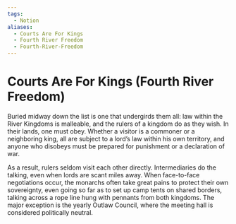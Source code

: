 ```yaml
---
tags:
  - Notion
aliases:
  - Courts Are For Kings
  - Fourth River Freedom
  - Fourth-River-Freedom
---
```

# Courts Are For Kings (Fourth River Freedom)
Buried midway down the list is one that undergirds them all: law within the River Kingdoms is malleable, and the rulers of a kingdom do as they wish. In their lands, one must obey. Whether a visitor is a commoner or a neighboring king, all are subject to a lord’s law within his own territory, and anyone who disobeys must be prepared for punishment or a declaration of war.

As a result, rulers seldom visit each other directly. Intermediaries do the talking, even when lords are scant miles away. When face-to-face negotiations occur, the monarchs often take great pains to protect their own sovereignty, even going so far as to set up camp tents on shared borders, talking across a rope line hung with pennants from both kingdoms. The major exception is the yearly Outlaw Council, where the meeting hall is considered politically neutral.